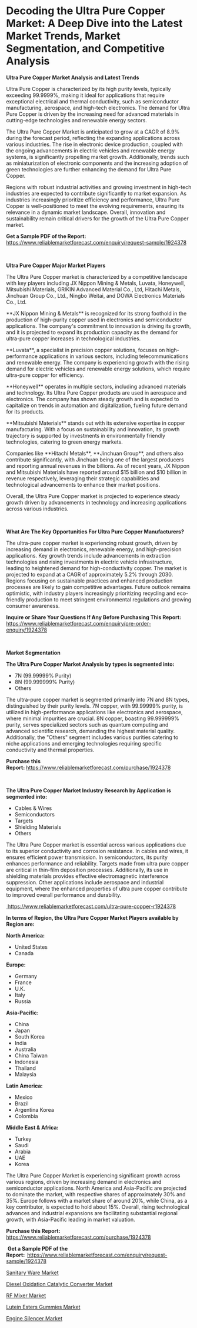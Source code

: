 <p><h1>Decoding the Ultra Pure Copper Market: A Deep Dive into the Latest Market Trends, Market Segmentation, and Competitive Analysis</h1></p><p><strong>Ultra Pure Copper Market Analysis and Latest Trends</strong></p>
<p><p>Ultra Pure Copper is characterized by its high purity levels, typically exceeding 99.9999%, making it ideal for applications that require exceptional electrical and thermal conductivity, such as semiconductor manufacturing, aerospace, and high-tech electronics. The demand for Ultra Pure Copper is driven by the increasing need for advanced materials in cutting-edge technologies and renewable energy sectors.</p><p>The Ultra Pure Copper Market is anticipated to grow at a CAGR of 8.9% during the forecast period, reflecting the expanding applications across various industries. The rise in electronic device production, coupled with the ongoing advancements in electric vehicles and renewable energy systems, is significantly propelling market growth. Additionally, trends such as miniaturization of electronic components and the increasing adoption of green technologies are further enhancing the demand for Ultra Pure Copper.</p><p>Regions with robust industrial activities and growing investment in high-tech industries are expected to contribute significantly to market expansion. As industries increasingly prioritize efficiency and performance, Ultra Pure Copper is well-positioned to meet the evolving requirements, ensuring its relevance in a dynamic market landscape. Overall, innovation and sustainability remain critical drivers for the growth of the Ultra Pure Copper market.</p></p>
<p><strong>Get a Sample PDF of the Report:&nbsp;</strong> <a href="https://www.reliablemarketforecast.com/enquiry/request-sample/1924378?utm_campaign=1437&utm_medium=2&utm_source=Github&utm_content=ia&utm_term=24102024&utm_id=ultra-pure-copper">https://www.reliablemarketforecast.com/enquiry/request-sample/1924378</a></p>
<p>&nbsp;</p>
<p><strong>Ultra Pure Copper Major Market Players</strong></p>
<p><p>The Ultra Pure Copper market is characterized by a competitive landscape with key players including JX Nippon Mining & Metals, Luvata, Honeywell, Mitsubishi Materials, GRIKIN Advanced Material Co., Ltd, Hitachi Metals, Jinchuan Group Co., Ltd., Ningbo Weitai, and DOWA Electronics Materials Co., Ltd. </p><p>**JX Nippon Mining & Metals** is recognized for its strong foothold in the production of high-purity copper used in electronics and semiconductor applications. The company's commitment to innovation is driving its growth, and it is projected to expand its production capacity as the demand for ultra-pure copper increases in technological industries.</p><p>**Luvata**, a specialist in precision copper solutions, focuses on high-performance applications in various sectors, including telecommunications and renewable energy. The company is experiencing growth with the rising demand for electric vehicles and renewable energy solutions, which require ultra-pure copper for efficiency.</p><p>**Honeywell** operates in multiple sectors, including advanced materials and technology. Its Ultra Pure Copper products are used in aerospace and electronics. The company has shown steady growth and is expected to capitalize on trends in automation and digitalization, fueling future demand for its products.</p><p>**Mitsubishi Materials** stands out with its extensive expertise in copper manufacturing. With a focus on sustainability and innovation, its growth trajectory is supported by investments in environmentally friendly technologies, catering to green energy markets.</p><p>Companies like **Hitachi Metals**, **Jinchuan Group**, and others also contribute significantly, with Jinchuan being one of the largest producers and reporting annual revenues in the billions. As of recent years, JX Nippon and Mitsubishi Materials have reported around $15 billion and $10 billion in revenue respectively, leveraging their strategic capabilities and technological advancements to enhance their market positions.</p><p>Overall, the Ultra Pure Copper market is projected to experience steady growth driven by advancements in technology and increasing applications across various industries.</p></p>
<p>&nbsp;</p>
<p><strong>What Are The Key Opportunities For Ultra Pure Copper Manufacturers?</strong></p>
<p><p>The ultra-pure copper market is experiencing robust growth, driven by increasing demand in electronics, renewable energy, and high-precision applications. Key growth trends include advancements in extraction technologies and rising investments in electric vehicle infrastructure, leading to heightened demand for high-conductivity copper. The market is projected to expand at a CAGR of approximately 5.2% through 2030. Regions focusing on sustainable practices and enhanced production processes are likely to gain competitive advantages. Future outlook remains optimistic, with industry players increasingly prioritizing recycling and eco-friendly production to meet stringent environmental regulations and growing consumer awareness.</p></p>
<p><strong>Inquire or Share Your Questions If Any Before Purchasing This Report:</strong> <a href="https://www.reliablemarketforecast.com/enquiry/pre-order-enquiry/1924378?utm_campaign=1437&utm_medium=2&utm_source=Github&utm_content=ia&utm_term=24102024&utm_id=ultra-pure-copper">https://www.reliablemarketforecast.com/enquiry/pre-order-enquiry/1924378</a></p>
<p>&nbsp;</p>
<p><strong>Market Segmentation</strong></p>
<p><strong>The Ultra Pure Copper Market Analysis by types is segmented into:</strong></p>
<p><ul><li>7N (99.99999% Purity)</li><li>8N (99.999999% Purity)</li><li>Others</li></ul></p>
<p><p>The ultra-pure copper market is segmented primarily into 7N and 8N types, distinguished by their purity levels. 7N copper, with 99.99999% purity, is utilized in high-performance applications like electronics and aerospace, where minimal impurities are crucial. 8N copper, boasting 99.999999% purity, serves specialized sectors such as quantum computing and advanced scientific research, demanding the highest material quality. Additionally, the "Others" segment includes various purities catering to niche applications and emerging technologies requiring specific conductivity and thermal properties.</p></p>
<p><strong>Purchase this Report:&nbsp;</strong><a href="https://www.reliablemarketforecast.com/purchase/1924378?utm_campaign=1437&utm_medium=2&utm_source=Github&utm_content=ia&utm_term=24102024&utm_id=ultra-pure-copper">https://www.reliablemarketforecast.com/purchase/1924378</a></p>
<p>&nbsp;</p>
<p><strong>The Ultra Pure Copper Market Industry Research by Application is segmented into:</strong></p>
<p><ul><li>Cables & Wires</li><li>Semiconductors</li><li>Targets</li><li>Shielding Materials</li><li>Others</li></ul></p>
<p><p>The Ultra Pure Copper market is essential across various applications due to its superior conductivity and corrosion resistance. In cables and wires, it ensures efficient power transmission. In semiconductors, its purity enhances performance and reliability. Targets made from ultra pure copper are critical in thin-film deposition processes. Additionally, its use in shielding materials provides effective electromagnetic interference suppression. Other applications include aerospace and industrial equipment, where the enhanced properties of ultra pure copper contribute to improved overall performance and durability.</p></p>
<p><a href="https://www.reliablemarketforecast.com/ultra-pure-copper-r1924378?utm_campaign=1437&utm_medium=2&utm_source=Github&utm_content=ia&utm_term=24102024&utm_id=ultra-pure-copper">&nbsp;https://www.reliablemarketforecast.com/ultra-pure-copper-r1924378</a></p>
<p><strong>In terms of Region, the Ultra Pure Copper Market Players available by Region are:</strong></p>
<p>
    <p> <strong> North America: </strong>
        <ul>
            <li>United States</li>
            <li>Canada</li>
        </ul>
        </p> 
    <p> <strong> Europe: </strong>
        <ul>
            <li>Germany</li>
            <li>France</li>
            <li>U.K.</li>
            <li>Italy</li>
            <li>Russia</li>
        </ul>
        </p> 
    <p> <strong> Asia-Pacific: </strong>
        <ul>
            <li>China</li>
            <li>Japan</li>
            <li>South Korea</li>
            <li>India</li>
            <li>Australia</li>
            <li>China Taiwan</li>
            <li>Indonesia</li>
            <li>Thailand</li>
            <li>Malaysia</li>
        </ul>
        </p> 
    <p> <strong> Latin America: </strong>
        <ul>
            <li>Mexico</li>
            <li>Brazil</li>
            <li>Argentina Korea</li>
            <li>Colombia</li>
        </ul>
        </p> 
    <p> <strong> Middle East & Africa: </strong>
        <ul>
            <li>Turkey</li>
            <li>Saudi</li>
            <li>Arabia</li>
            <li>UAE</li>
            <li>Korea</li>
        </ul>
    </p>
    </p>
<p><p>The Ultra Pure Copper Market is experiencing significant growth across various regions, driven by increasing demand in electronics and semiconductor applications. North America and Asia-Pacific are projected to dominate the market, with respective shares of approximately 30% and 35%. Europe follows with a market share of around 20%, while China, as a key contributor, is expected to hold about 15%. Overall, rising technological advances and industrial expansions are facilitating substantial regional growth, with Asia-Pacific leading in market valuation.</p></p>
<p><strong>Purchase this Report: </strong><a href="https://www.reliablemarketforecast.com/purchase/1924378?utm_campaign=1437&utm_medium=2&utm_source=Github&utm_content=ia&utm_term=24102024&utm_id=ultra-pure-copper">https://www.reliablemarketforecast.com/purchase/1924378</a></p>
<p>&nbsp;<strong>Get a Sample PDF of the Report:&nbsp;&nbsp;</strong><a href="https://www.reliablemarketforecast.com/enquiry/request-sample/1924378?utm_campaign=1437&utm_medium=2&utm_source=Github&utm_content=ia&utm_term=24102024&utm_id=ultra-pure-copper">https://www.reliablemarketforecast.com/enquiry/request-sample/1924378</a></p>
<p><strong></strong></p>
<p><p><a href="https://www.linkedin.com/pulse/sanitary-ware-mosaic-piecing-together-global-market-dynamics-hjhsf?utm_campaign=1437&utm_medium=2&utm_source=Github&utm_content=ia&utm_term=24102024&utm_id=ultra-pure-copper">Sanitary Ware Market</a></p><p><a href="https://issuu.com/reportprime-2/docs/diesel-oxidation-catalytic-converte_c195dde5fad259?utm_campaign=1437&utm_medium=2&utm_source=Github&utm_content=ia&utm_term=24102024&utm_id=ultra-pure-copper">Diesel Oxidation Catalytic Converter Market</a></p><p><a href="https://www.linkedin.com/pulse/opportunities-challenges-rf-mixer-market-strategic-insights-tbqqf?utm_campaign=1437&utm_medium=2&utm_source=Github&utm_content=ia&utm_term=24102024&utm_id=ultra-pure-copper">RF Mixer Market</a></p><p><a href="https://github.com/jilliesetpw0/Market-Research-Report-List-1/blob/main/lutein-esters-gummies-market.md?utm_campaign=1437&utm_medium=2&utm_source=Github&utm_content=ia&utm_term=24102024&utm_id=ultra-pure-copper">Lutein Esters Gummies Market</a></p><p><a href="https://issuu.com/reportprime-2/docs/engine-silencer-market-size-2030.pp_66bfaadaff8d74?utm_campaign=1437&utm_medium=2&utm_source=Github&utm_content=ia&utm_term=24102024&utm_id=ultra-pure-copper">Engine Silencer Market</a></p></p>